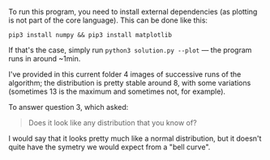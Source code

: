 To run this program, you need to install external dependencies (as plotting is not part of the core language).
This can be done like this:
```
pip3 install numpy && pip3 install matplotlib
```

If that's the case, simply run `python3 solution.py --plot` — the program runs in around ~1min.

I've provided in this current folder 4 images of successive runs of the algorithm; the distribution is pretty stable around 8, with some variations (sometimes 13 is the maximum and sometimes not, for example).

To answer question 3, which asked:
> Does it look like any distribution that you know of?

I would say that it looks pretty much like a normal distribution, but it doesn't quite have the symetry we would expect from a "bell curve".
